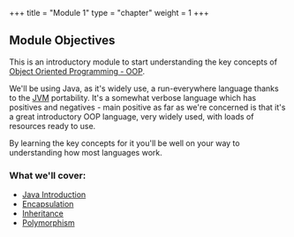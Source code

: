 +++
title = "Module 1"
type = "chapter"
weight = 1
+++

## Module Objectives

This is an introductory module to start understanding the key concepts of [Object Oriented Programming - OOP](https://www.geeksforgeeks.org/introduction-of-object-oriented-programming/).

We'll be using Java, as it's widely use, a run-everywhere language thanks to the [JVM](https://www.geeksforgeeks.org/jvm-works-jvm-architecture/) portability. It's a somewhat verbose language which has positives and negatives - main positive as far as we're concerned is that it's a great introductory OOP language, very widely used, with loads of resources ready to use.

By learning the key concepts for it you'll be well on your way to understanding how most languages work.

### What we'll cover:
* [Java Introduction](1-java-intro.md)
* [Encapsulation](2-java-encapsulation.md)
* [Inheritance](3-java-inheritance.md)
* [Polymorphism](4-java-polymorphism.md)

